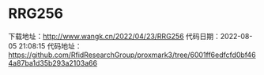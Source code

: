 # RRG256
下载地址：http://www.wangk.cn/2022/04/23/RRG256
代码日期：2022-08-05 21:08:15
代码地址：https://github.com/RfidResearchGroup/proxmark3/tree/6001ff6edfcfd0bf464a87ba1d35b293a2103a66
